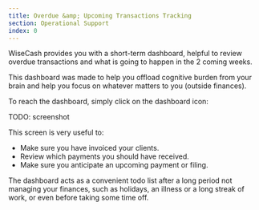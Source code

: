 ```yaml
---
title: Overdue &amp; Upcoming Transactions Tracking
section: Operational Support
index: 0
---
```


WiseCash provides you with a short-term dashboard, helpful to review overdue transactions and what is going to happen in the 2 coming weeks.

This dashboard was made to help you offload cognitive burden from your brain and help you focus on whatever matters to you (outside finances).

To reach the dashboard, simply click on the dashboard icon:

TODO: screenshot

This screen is very useful to:

* Make sure you have invoiced your clients.
* Review which payments you should have received.
* Make sure you anticipate an upcoming payment or filing.

The dashboard acts as a convenient todo list after a long period not managing your finances, such as holidays, an illness or a long streak of work, or even before taking some time off.
